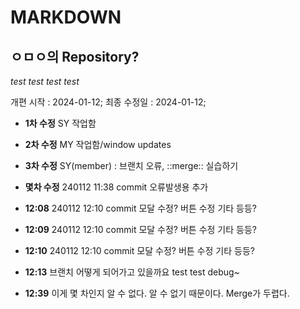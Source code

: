 # MARKDOWN

## ㅇㅁㅇ의 Repository?

_test test_
_test test_

개편 시작 : 2024-01-12;
최종 수정일 : 2024-01-12;

- **1차 수정** SY 작업함
- **2차 수정** MY 작업함/window updates
- **3차 수정** SY(member) : 브랜치 오류, ::merge:: 실습하기

- **몇차 수정** 240112 11:38 commit
  오류발생용 추가

- **12:08** 240112 12:10 commit 모달 수정? 버튼 수정 기타 등등?
- **12:09** 240112 12:10 commit 모달 수정? 버튼 수정 기타 등등?
- **12:10** 240112 12:10 commit 모달 수정? 버튼 수정 기타 등등?

- **12:13** 브랜치 어떻게 되어가고 있을까요
  test test debug~

- **12:39** 이게 몇 차인지 알 수 없다. 알 수 없기 때문이다. Merge가 두렵다.
